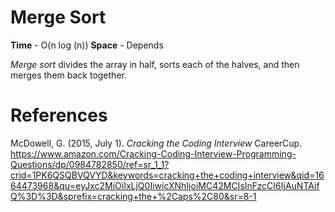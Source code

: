 # Merge Sort 

**Time** - O(n log (n)) 
**Space** - Depends 

*Merge sort* divides the array in half, sorts each of the halves, 
and then merges them back together.

# References 
McDowell, G. (2015, July 1). *Cracking the Coding Interview* 
	CareerCup. <https://www.amazon.com/Cracking-Coding-Interview-Programming-Questions/dp/0984782850/ref=sr_1_1?crid=1PK6QSQBVQVYD&keywords=cracking+the+coding+interview&qid=1664473968&qu=eyJxc2MiOiIxLjQ0IiwicXNhIjoiMC42MCIsInFzcCI6IjAuNTAifQ%3D%3D&sprefix=cracking+the+%2Caps%2C80&sr=8-1>



